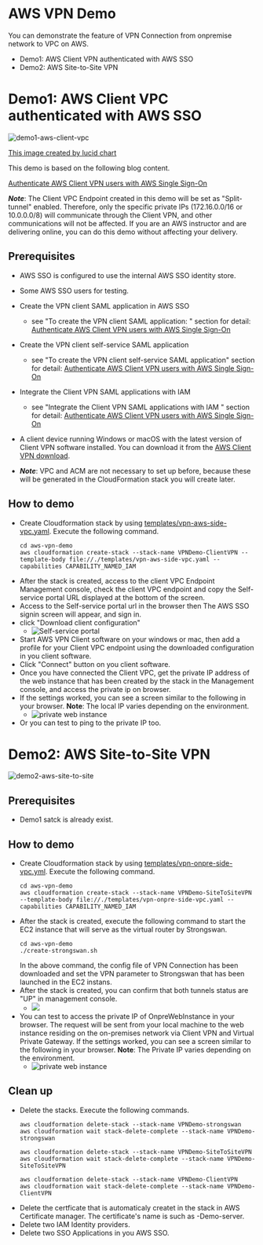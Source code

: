# AWS VPN Demo 

You can demonstrate the feature of VPN Connection from onpremise network to VPC on AWS.

- Demo1: AWS Client VPN authenticated with AWS SSO
- Demo2: AWS Site-to-Site VPN

# Demo1: AWS Client VPC authenticated with AWS SSO

![demo1-aws-client-vpc](./images/Client-VPN-Demo.png)

[This image created by lucid chart](https://lucid.app/lucidchart/invitations/accept/inv_09bd1e41-9c85-4f11-89bd-99bd1a028714?view_items=SkpcrWSvMDYQ%2CSkpcL0ALpZH1%2CRupcZK0qZsse%2CXtpcL24kwHfa%2CAupcPyusYpcS%2CUypcnsH5SAgv%2CSkpckB-e_dvM%2CSkpcqOsgqnbv%2CGvpcD-dOSxFO%2CovpcKnMWmutN%2CSkpc1PTlG5qO%2CCApc~VCwzivK%2CFApc3~t33TIR)

This demo is based on the following blog content.

[Authenticate AWS Client VPN users with AWS Single Sign-On](https://aws.amazon.com/jp/blogs/security/authenticate-aws-client-vpn-users-with-aws-single-sign-on/)

***Note***: The Client VPC Endpoint created in this demo will be set as "Split-tunnel" enabled. Therefore, only the specific private IPs (172.16.0.0/16 or 10.0.0.0/8) will communicate through the Client VPN, and other communications will not be affected. If you are an AWS instructor and are delivering online, you can do this demo without affecting your delivery.


## Prerequisites

- AWS SSO is configured to use the internal AWS SSO identity store.
- Some AWS SSO users for testing.
- Create the VPN client SAML application in AWS SSO
  - see "To create the VPN client SAML application:
" section for detail: [Authenticate AWS Client VPN users with AWS Single Sign-On](https://aws.amazon.com/jp/blogs/security/authenticate-aws-client-vpn-users-with-aws-single-sign-on/)
- Create the VPN client self-service SAML application
  - see "To create the VPN client self-service SAML application" section for detail: [Authenticate AWS Client VPN users with AWS Single Sign-On](https://aws.amazon.com/jp/blogs/security/authenticate-aws-client-vpn-users-with-aws-single-sign-on/)
- Integrate the Client VPN SAML applications with IAM
  - see "Integrate the Client VPN SAML applications with IAM
" section for detail: [Authenticate AWS Client VPN users with AWS Single Sign-On](https://aws.amazon.com/jp/blogs/security/authenticate-aws-client-vpn-users-with-aws-single-sign-on/)
- A client device running Windows or macOS with the latest version of Client VPN software installed. You can download it from the [AWS Client VPN download](https://aws.amazon.com/jp/blogs/security/authenticate-aws-client-vpn-users-with-aws-single-sign-on/#:~:text=AWS%20Client%20VPN%20download).

- ***Note***: VPC and ACM are not necessary to set up before, because these will be generated in the CloudFormation stack you will create later.

## How to demo

- Create Cloudformation stack by using [templates/vpn-aws-side-vpc.yaml](./templates/vpn-aws-side-vpc.yaml). Execute the following command.
  ```
  cd aws-vpn-demo
  aws cloudformation create-stack --stack-name VPNDemo-ClientVPN --template-body file://./templates/vpn-aws-side-vpc.yaml --capabilities CAPABILITY_NAMED_IAM

  ```
- After the stack is created, access to the client VPC Endpoint Management console, check the client VPC endpoint and copy the Self-service portal URL displayed at the bottom of the screen.
- Access to the Self-service portal url in the browser then The AWS SSO signin screen will appear, and sign in. 
- click "Download client configuration"
  - ![Self-service portal](./images/AWS_Client_VPN_Self-Service_Portal.png)
- Start AWS VPN Client software on your windows or mac, then add a profile for your Client VPC endpoint using the downloaded configuration in you client software.
- Click "Connect" button on you client software.
- Once you have connected the Client VPC, get the private IP address of the web instance that has been created by the stack in the Management console, and access the private ip on browser.
- If the settings worked, you can see a screen similar to the following in your browser. **Note**: The local IP varies depending on the environment.
  - ![private web instance](./images/Hello_.png)
- Or you can test to ping to the private IP too.

# Demo2: AWS Site-to-Site VPN

![demo2-aws-site-to-site](./images/Site-to-Site-VPN-Demo.png)

## Prerequisites
- Demo1 satck is already exist.

## How to demo

- Create Cloudformation stack by using [templates/vpn-onpre-side-vpc.yml](./templates/vpn-onpre-side-vpc.yaml). Execute the following command.
  ```
  cd aws-vpn-demo
  aws cloudformation create-stack --stack-name VPNDemo-SiteToSiteVPN --template-body file://./templates/vpn-onpre-side-vpc.yaml --capabilities CAPABILITY_NAMED_IAM
  ```
- After the stack is created, execute the following command to start the EC2 instance that will serve as the virtual router by Strongswan.
  ```
  cd aws-vpn-demo
  ./create-strongswan.sh
  ```
  In the above command, the config file of VPN Connection has been downloaded and set the VPN parameter to Strongswan that has been launched in the EC2 instans. 
- After the stack is created, you can confirm that both tunnels status are "UP" in management console.
  - ![](./images/VPN_Connections___VPC_Management_Console.png)
- You can test to access the private IP of OnpreWebInstance in your browser. The request will be sent from your local machine to the web instance residing on the on-premises network via Client VPN and Virtual Private Gateway. If the settings worked, you can see a screen similar to the following in your browser. **Note**: The Private IP varies depending on the environment.
  - ![private web instance](./images/Hello_onpre.png)

## Clean up

- Delete the stacks. Execute the following commands.
  ```
  aws cloudformation delete-stack --stack-name VPNDemo-strongswan
  aws cloudformation wait stack-delete-complete --stack-name VPNDemo-strongswan

  aws cloudformation delete-stack --stack-name VPNDemo-SiteToSiteVPN
  aws cloudformation wait stack-delete-complete --stack-name VPNDemo-SiteToSiteVPN
  
  aws cloudformation delete-stack --stack-name VPNDemo-ClientVPN
  aws cloudformation wait stack-delete-complete --stack-name VPNDemo-ClientVPN
  ```
- Delete the certficate that is automaticaly createt in the stack in AWS Certificate manager. The certificate's name is such as <stackname>-Demo-server.
- Delete two IAM Identity providers.
- Delete two SSO Applications in you AWS SSO.

